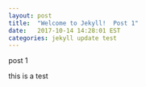 ```yaml
---
layout: post
title:  "Welcome to Jekyll!  Post 1"
date:   2017-10-14 14:28:01 EST
categories: jekyll update test
---
```


post 1 

this is a test
